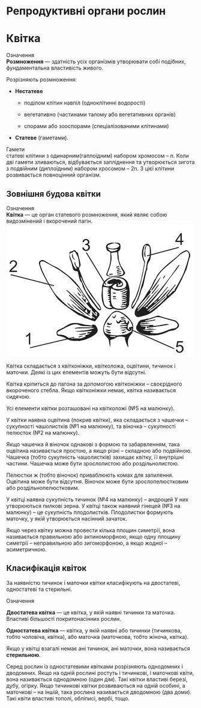 # Репродуктивнi органи рослин

Квітка
======

<div class="eoz-wrap">
<span class="eoz">Означення</span>
<div class="eoz-text">
<b>Розмноження</b> — здатнiсть усiх органiзмiв утворювати собi подiбних, фундаментальна властивiсть живого.
</div>
</div>

Розрізняють розмноження:

-   **Нестатеве**

    -   поділом клітин навпіл (одноклітинні водорості)

    -   вегетативно (частинами талому або вегетативних органів)

    -   спорами або зооспорами (спеціалізованими клітинами)

-   **Статеве** (гаметами).

<div class="ebio-wrap">
<span class="ebio">Гамети</span>
<div class="ebio-text">
статевi клiтини з одинарним(гаплоїдним) набором хромосом – n. Коли двi гамети зливаються, вiдбувається заплiднення та утворюється зигота з подвiйним (диплоїдним) набором хросомом – 2n. З цiєї клiтини розвивається повноцiнний органiзм.
</div>
</div>

Зовнішня будова квітки
----------------------
<div class="eoz-wrap">
<span class="eoz">Означення</span>
<div class="eoz-text">
<b>Квiтка</b> — це орган статевого розмноження, який являє собою видозмiнений i вкорочений пагiн.
</div>
</div>

<div align="center">
<img src="pic1.jpg">
</div>

Квітка складається з <span class="p1">квітконіжки</span>, <span class="p1">квітколожа</span>,
<span class="p1">оцвітини</span>, <span class="p1">тичинок</span> і <span class="p1">маточки</span>. Деякі із цих елементів
можуть бути відсутні.

Квітка кріпиться до пагона за допомогою <span class="p1">квітконіжки</span> – своєрідного
вкороченого стебла. Якщо квітконіжки немає, квітка називається сидячою.

Усі елементи квітки розташовані на <span class="p1">квітколожі</span> (№5 на малюнку).

У квітки наявна <span class="p1">оцвітина</span> (покрив квітки), яка складається з
<span class="p1">чашечки</span> – сукупності чашолистків (№1 на малюнку), та <span class="p1">віночка</span>
– сукупності пелюсток (№2 на малюнку).

Якщо чашечка й віночок однакові з формою та забарвленням, така оцвітина
називається простою, а якщо різні – складною або подвійною. Чашечка
(тобто сукупність чашолистків) захищає квітку, її внутрішні частини.
Чашечка може бути зрослолистою або роздільнолистою.

Пелюстки ж (тобто віночок) приваблюють комах для запилення. Оцвітина
може бути відсутня. Віночок може бути зрослопелюстковим або
роздільнопелюстковим.

У квітці наявна сукупність тичинок (№4 на малюнку) – <span class="p1">андроцей</span> У
них утворюються пилкові зерна. У квітці також наявний <span class="p1">гінецей</span> (№3
на малюнку) – це сукупність плодолистків. Плодолистки формують маточку,
у якій утворюється насінний зачаток.

Якщо через квітку можна провести кілька площин симетрії, вона
називається правильною або <span class="p1">актиноморфною</span>, якщо одну площину симетрії –
<span class="p1">неправильною</span> або <span class="p1">зигоморфоною</span>, а якщо жодної – <span class="p1">асиметричною</span>.

Класифікація квіток
-------------------

За наявністю <span class="p1">тичинок</span> і <span class="p1">маточки</span> квітки класифікують на
<span class="p1">двостатеві</span>, <span class="p1">одностатеві</span> та <span class="p1">стерильні</span>.

<div class="eoz-wrap">
<span class="eoz">Означення</span>
<div class="eoz-text">
<p><b>Двостатева квiтка</b> — це квiтка, у якiй наявнi тичинки та маточка. Властивi
бiльшостi покритонасiнних рослин.</p>

<p><b>Одностатева квiтка</b> — квiтка, у якiй наявнi або тичинки (тичинкова,
тобто чоловiча, квiтка), або маточка (маточкова, тобто жiноча, квiтка).</p>

Якщо у квiтцi взагалi немає анi тичинок, анi маточки, вона називається <b>стерильною</b>.
</div>
</div>

Серед рослин із одностатевими квітками розрізняють однодомних і
дводомних. Якщо на одній рослині ростуть і тичинкові, і маточкові квіти,
вона називається <span class="p1">однодомною</span> (один дім). Такі квітки властиві березі,
дубу, огірку. Якщо тичинкові квітки розвиваються на одній особині, а
маточкові – на іншій, така рослина називається <span class="p1">дводомною</span> (два доми).
Такі квіти властиві тополі, обліписі, вербі, тощо.


